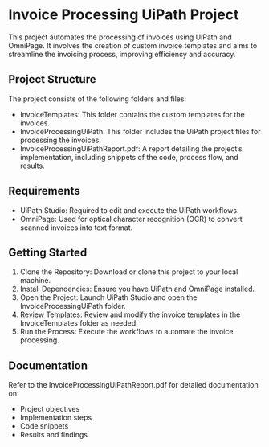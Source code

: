 
# Invoice Processing UiPath Project

This project automates the processing of invoices using UiPath and OmniPage. It involves the creation of custom invoice templates and aims to streamline the invoicing process, improving efficiency and accuracy.


## Project Structure

The project consists of the following folders and files:

- InvoiceTemplates: This folder contains the custom templates for the invoices.
- InvoiceProcessingUiPath: This folder includes the UiPath project files for processing the invoices.
- InvoiceProcessingUiPathReport.pdf: A report detailing the project’s implementation, including snippets of the code, process flow, and results.
## Requirements

- UiPath Studio: Required to edit and execute the UiPath workflows.
- OmniPage: Used for optical character recognition (OCR) to convert scanned invoices into text format.
## Getting Started

1. Clone the Repository: Download or clone this project to your local machine.
2. Install Dependencies: Ensure you have UiPath and OmniPage installed.
3. Open the Project: Launch UiPath Studio and open the InvoiceProcessingUiPath folder.
4. Review Templates: Review and modify the invoice templates in the InvoiceTemplates folder as needed.
5. Run the Process: Execute the workflows to automate the invoice processing.
## Documentation

Refer to the InvoiceProcessingUiPathReport.pdf for detailed documentation on:

- Project objectives
- Implementation steps
- Code snippets
- Results and findings